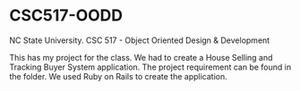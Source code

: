 # CSC517-OODD

NC State University. CSC 517 - Object Oriented Design & Development

This has my project for the class. We had to create a House Selling and Tracking Buyer System application. The project requirement can be found in the folder. We used Ruby on Rails to create the application.
